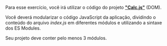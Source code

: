 Para esse exercício, você irá utilizar o código do projeto [**"Calc.js"**](DOM\Projetos\calc-js) (DOM).

Você deverá modularizar o código JavaScript da aplicação, dividindo o conteúdo do arquivo *index.js* em diferentes módulos e utilizando a sintaxe dos ES Modules.

Seu projeto deve conter pelo menos 3 módulos.